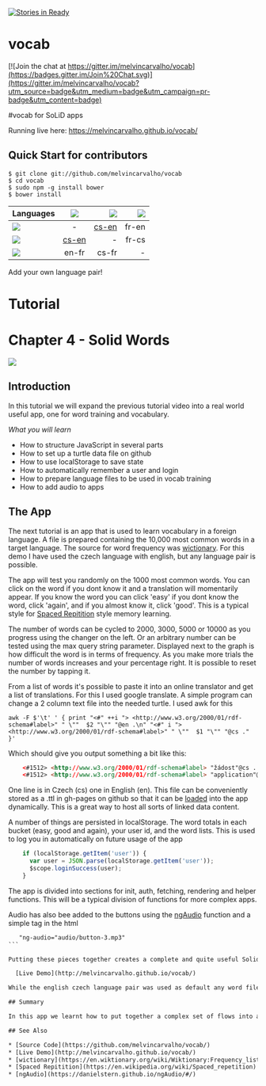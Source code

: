 [![Stories in Ready](https://badge.waffle.io/melvincarvalho/vocab.png?label=ready&title=Ready)](https://waffle.io/melvincarvalho/vocab)
# vocab

[![Join the chat at https://gitter.im/melvincarvalho/vocab](https://badges.gitter.im/Join%20Chat.svg)](https://gitter.im/melvincarvalho/vocab?utm_source=badge&utm_medium=badge&utm_campaign=pr-badge&utm_content=badge)


#vocab for SoLiD apps

Running live here: https://melvincarvalho.github.io/vocab/

Quick Start for contributors
----------------------------

```
$ git clone git://github.com/melvincarvalho/vocab
$ cd vocab
$ sudo npm -g install bower
$ bower install
```

| Languages | ![](http://melvincarvalho.github.io/vocab/flags/flags_iso/48/gb.png) | ![](http://melvincarvalho.github.io/vocab/flags/flags_iso/48/cz.png) | ![](http://melvincarvalho.github.io/vocab/flags/flags_iso/48/fr.png) |
| --- |:---:| ---:|---:|
| ![](http://melvincarvalho.github.io/vocab/flags/flags_iso/48/gb.png) | - | [cs-en](https://melvincarvalho.github.io/vocab/) | fr-en |
| ![](http://melvincarvalho.github.io/vocab/flags/flags_iso/48/cz.png) | [cs-en](https://melvincarvalho.github.io/vocab/?lang1=en&lang2=cs) | - | fr-cs |
| ![](http://melvincarvalho.github.io/vocab/flags/flags_iso/48/fr.png) | en-fr | cs-fr | - |

Add your own language pair!

# Tutorial

# Chapter 4 - Solid Words

![](https://melvincarvalho.gitbooks.io/solid-tutorials/content/words.png)


## Introduction

In this tutorial we will expand the previous tutorial video into a real world useful app, one for word training and vocabulary.

*What you will learn*

* How to structure JavaScript in several parts
* How to set up a turtle data file on github
* How to use localStorage to save state
* How to automatically remember a user and login
* How to prepare language files to be used in vocab training
* How to add audio to apps

## The App


The next tutorial is an app that is used to learn vocabulary in a foreign language.  A file is prepared containing the 10,000 most common words in a target language.  The source for word frequency was [wictionary](https://en.wiktionary.org/wiki/Wiktionary:Frequency_lists).  For this demo I have used the czech language with english, but any language pair is possible.

The app will test you randomly on the 1000 most common words.  You can click on the word if you dont know it and a translation will momentarily appear.  If you know the word you can click 'easy' if you dont know the word, click 'again', and if you almost know it, click 'good'.  This is a typical style for [Spaced Repitition](https://en.wikipedia.org/wiki/Spaced_repetition) style memory learning.

The number of words can be cycled to 2000, 3000, 5000 or 10000 as you progress using the changer on the left.  Or an arbitrary number can be tested using the max query string parameter.  Displayed next to the graph is how difficult the word is in terms of frequency.  As you make more trials the number of words increases and your percentage right.  It is possible to reset the number by tapping it.

From a list of words it's possible to paste it into an online translator and get a list of translations.  For this I used google translate.  A simple program can change a 2 column text file into the needed turtle.  I used awk for this

```
awk -F $'\t' ' { print "<#" ++i "> <http://www.w3.org/2000/01/rdf-schema#label>" " \""  $2 "\"" "@en .\n" "<#" i ">  <http://www.w3.org/2000/01/rdf-schema#label>" " \""  $1 "\"" "@cs ." }'
```

Which should give you output something a bit like this:

```html
    <#1512> <http://www.w3.org/2000/01/rdf-schema#label> "žádost"@cs .
    <#1512> <http://www.w3.org/2000/01/rdf-schema#label> "application"@en .
````

One line is in Czech (cs) one in English (en).  This file can be conveniently stored as a .ttl in gh-pages on github so that it can be [loaded](https://github.com/melvincarvalho/data/blob/master/vocab/czech.ttl) into the app dynamically.  This is a great way to host all sorts of linked data content.

A number of things are persisted in localStorage.  The word totals in each bucket (easy, good and again), your user id, and the word lists.  This is used to log you in automatically on future usage of the app

```JavaScript
    if (localStorage.getItem('user')) {
      var user = JSON.parse(localStorage.getItem('user'));
      $scope.loginSuccess(user);
    }
```

The app is divided into sections for init, auth, fetching, rendering and helper functions.  This will be a typical division of functions for more complex apps.

Audio has also bee added to the buttons using the [ngAudio](https://danielstern.github.io/ngAudio/#/) function and a simple tag in the html

````html
   "ng-audio="audio/button-3.mp3"
```

Putting these pieces together creates a complete and quite useful Solid application.

  [Live Demo](http://melvincarvalho.github.io/vocab/)

While the english czech language pair was used as default any word file could be used for vocabulary testing.

## Summary

In this app we learnt how to put together a complex set of flows into an app structure that is more robust.  localStorage was used to persist common items, and login was remembered.  Turtle files were created, hosted and pulled in dynamically, and audio was added.  In the next tutorial we will show how to create realtime updates using websockets.

## See Also

* [Source Code](https://github.com/melvincarvalho/vocab/)
* [Live Demo](http://melvincarvalho.github.io/vocab/)
* [wictionary](https://en.wiktionary.org/wiki/Wiktionary:Frequency_lists)
* [Spaced Repitition](https://en.wikipedia.org/wiki/Spaced_repetition)
* [ngAudio](https://danielstern.github.io/ngAudio/#/)

